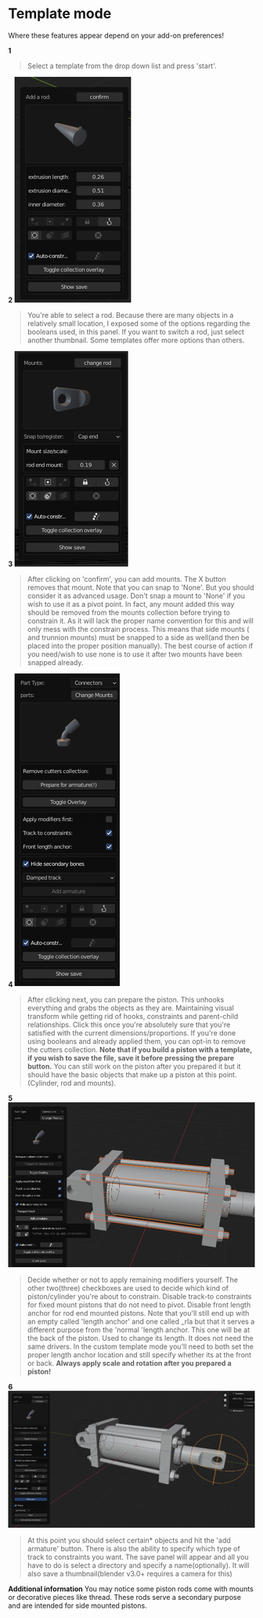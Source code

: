 # Template mode

Where these features appear depend on your add-on preferences!

**1** 
>Select a template from the drop down list and press 'start'.


**2** 
![Radial array](../images/addrod.jpg)
>You're able to select a rod. Because there are many objects in a relatively small location, I exposed some of the options regarding the booleans used, in this panel. If you want to switch a rod, just select another thumbnail. Some templates offer more options than others.

**3** 
![Radial array](../images/addmount.jpg)
>After clicking on 'confirm', you can add mounts. The X button removes that mount. Note that you can snap to 'None'. But you should consider it as advanced usage. Don't snap a mount to 'None' if you wish to use it as a pivot point. In fact, any mount added this way should be removed from the mounts collection before trying to constrain it. As it will lack the proper name convention for this and will only mess with the constrain process. This means that side mounts ( and trunnion mounts) must be snapped to a side as well(and then be placed into the proper position manually). The best course of action if you need/wish to use none is to use it after two mounts have been snapped already.

**4**
![Radial array](../images/preparetemplate.jpg) 
>After clicking next, you can prepare the piston. This unhooks everything and grabs the objects as they are. Maintaining visual transform while getting rid of hooks, constraints and parent-child relationships. Click this once you're absolutely sure that you're satisfied with the current dimensions/proportions. If you're done using booleans and already applied them, you can opt-in to remove the cutters collection. **Note that if you build a piston with a template, if you wish to save the file, save it before pressing the prepare button.** You can still work on the piston after you prepared it but it should have the basic objects that make up a piston at this point.(Cylinder, rod and mounts).

**5** 
![Radial array](../images/addarmature.jpg)
>Decide whether or not to apply remaining modifiers yourself. The other two(three) checkboxes are used to decide which kind of piston/cylinder you're about to constrain. Disable track-to constraints for fixed mount pistons that do not need to pivot. Disable front length anchor for rod end mounted pistons. Note that you'll still end up with an empty called 'length anchor' and one called _rla but that it serves a different purpose from the 'normal 'length anchor. This one will be at the back of the piston. Used to change its length. It does not need the same drivers. In the custom template mode you'll need to both set the proper length anchor location and still specify whether its at the front or back. **Always apply scale and rotation after you prepared a piston!**

**6** 
![Radial array](../images/addarmature2.jpg)
>At this point you should select certain* objects and hit the 'add armature' button. There is also the ability to specify which type of track to constraints you want. The save panel will appear and all you have to do is select a directory and specify a name(optionally). It will also save a thumbnail(blender v3.0+ requires a camera for this)


**Additional information**
You may notice some piston rods come with mounts or decorative pieces like thread. These rods serve a secondary purpose and are intended for side mounted pistons.